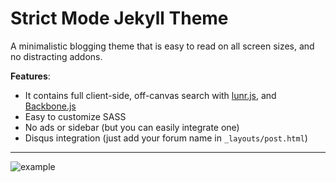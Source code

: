 # Strict Mode Jekyll Theme

A minimalistic blogging theme that is easy to read on all screen sizes, and no distracting addons.

**Features**:

- It contains full client-side, off-canvas search with [lunr.js](http://lunrjs.com/), and [Backbone.js](http://backbonejs.org)
- Easy to customize SASS
- No ads or sidebar (but you can easily integrate one)
- Disqus integration (just add your forum name in `_layouts/post.html`)

___


![example](http://g.recordit.co/9E6eBGJ1wU.gif)

